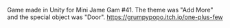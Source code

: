 Game made in Unity for Mini Jame Gam #41.
The theme was "Add More" and the special object was "Door".
https://grumpypopo.itch.io/one-plus-few
